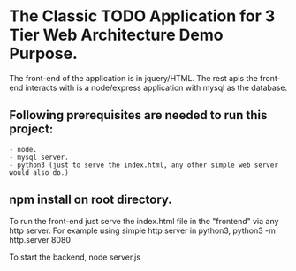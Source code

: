 # The Classic TODO Application for 3 Tier Web Architecture Demo Purpose.


The front-end of the application is in jquery/HTML.
The rest apis the front-end interacts with is a node/express application with mysql as the database.

## Following prerequisites are needed to run this project:
    - node.
    - mysql server.
    - python3 (just to serve the index.html, any other simple web server would also do.)

## npm install on root directory.


To run the front-end just serve the index.html file in the "frontend" via any http server.
For example using simple http server in python3,
python3 -m http.server 8080

To start the backend,
node server.js

